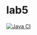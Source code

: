 # lab5

[![Java CI](https://github.com/khalidkanaan/lab5/actions/workflows/maven-publish.yml/badge.svg)](https://github.com/khalidkanaan/lab5/actions/workflows/maven-publish.yml)
